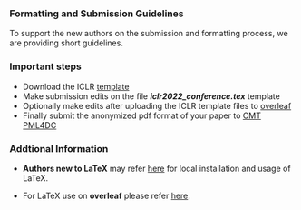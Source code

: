 

### Formatting and Submission Guidelines 

To support the new authors on the submission and formatting process, we are providing short guidelines.

### Important steps

- Download the ICLR [template](https://github.com/ICLR/Master-Template/blob/master/archive/iclr2022.zip?raw=true) 
- Make submission edits on the file <b><i>iclr2022_conference.tex</i></b> template
- Optionally make edits after uploading the ICLR template files to [overleaf](https://www.overleaf.com/)
- Finally submit the anonymized pdf format of your paper to [CMT PML4DC](https://cmt3.research.microsoft.com/PML4DC2022/)

### Addtional Information

- <b>Authors new to LaTeX</b> may refer [here](https://www.tug.org/begin.html) for local installation and usage of LaTeX. 

- For LaTeX use on <b>overleaf</b> please refer [here](https://www.overleaf.com/learn/latex/Learn_LaTeX_in_30_minutes).


 
 
